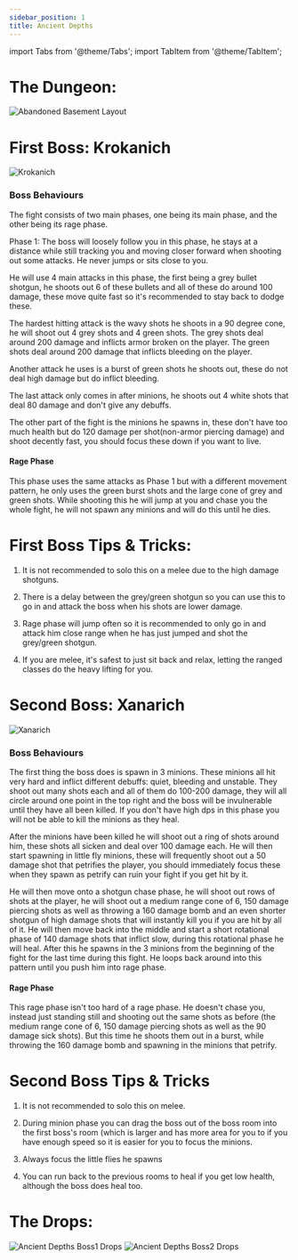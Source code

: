 ```yaml
---
sidebar_position: 1
title: Ancient Depths
---
```

import Tabs from '@theme/Tabs';
import TabItem from '@theme/TabItem';


# The Dungeon:

<Tabs>
  <TabItem value="The Dungeon" label="The Dungeon" default>
    
![Abandoned Basement Layout](https://cdn.discordapp.com/attachments/953134990428868629/991937122573492344/Layer_1_5.png)
   
  </TabItem>
  <TabItem value="The Bosses" label="The Bosses">
    
# First Boss: Krokanich
![Krokanich](https://cdn.discordapp.com/attachments/953134990428868629/991927240214458439/unknown.png)

### Boss Behaviours
The fight consists of two main phases, one being its main phase, and the other being its rage phase.

Phase 1: The boss will loosely follow you in this phase, he stays at a distance while still tracking you and moving closer forward when shooting out some attacks. He never jumps or sits close to you.

He will use 4 main attacks in this phase, the first being a grey bullet shotgun, he shoots out 6 of these bullets and all of these do around 100 damage, these move quite fast so it's recommended to stay back to dodge these.

The hardest hitting attack is the wavy shots he shoots in a 90 degree cone, he will shoot out 4 grey shots and 4 green shots. The grey shots deal around 200 damage and inflicts armor broken on the player. The green shots deal around 200 damage that inflicts bleeding on the player.

Another attack he uses is a burst of green shots he shoots out, these do not deal high damage but do inflict bleeding.

The last attack only comes in after minions, he shoots out 4 white shots that deal 80 damage and don't give any debuffs.

The other part of the fight is the minions he spawns in, these don't have too much health but do 120 damage per shot(non-armor piercing damage) and shoot decently fast, you should focus these down if you want to live.

#### Rage Phase
This phase uses the same attacks as Phase 1 but with a different movement pattern, he only uses the green burst shots and the large cone of grey and green shots. While shooting this he will jump at you and chase you the whole fight, he will not spawn any minions and will do this until he dies.

# First Boss Tips & Tricks:
1. It is not recommended to solo this on a melee due to the high damage shotguns.

2. There is a delay between the grey/green shotgun so you can use this to go in and attack the boss when his shots are lower damage.

3. Rage phase will jump often so it is recommended to only go in and attack him close range when he has just jumped and shot the grey/green shotgun.

4. If you are melee, it's safest to just sit back and relax, letting the ranged classes do the heavy lifting for you.

# Second Boss: Xanarich
![Xanarich](https://cdn.discordapp.com/attachments/953134990428868629/991934367955959860/Layer_1_4.png)

### Boss Behaviours

The first thing the boss does is spawn in 3 minions. These minions all hit very hard and inflict different debuffs: quiet, bleeding and unstable. They shoot out many shots each and all of them do 100-200 damage, they will all circle around one point in the top right and the boss will be invulnerable until they have all been killed. If you don't have high dps in this phase you will not be able to kill the minions as they heal.

After the minions have been killed he will shoot out a ring of shots around him, these shots all sicken and deal over 100 damage each. He will then start spawning in little fly minions, these will frequently shoot out a 50 damage shot that petrifies the player, you should immediately focus these when they spawn as petrify can ruin your fight if you get hit by it.

He will then move onto a shotgun chase phase, he will shoot out rows of shots at the player, he will shoot out a medium range cone of 6, 150 damage piercing shots as well as throwing a 160 damage bomb and an even shorter shotgun of high damage shots that will instantly kill you if you are hit by all of it. He will then move back into the middle and start a short rotational phase of 140 damage shots that inflict slow, during this rotational phase he will heal. After this he spawns in the 3 minions from the beginning of the fight for the last time during this fight. He loops back around into this pattern until you push him into rage phase.

#### Rage Phase
This rage phase isn't too hard of a rage phase. He doesn't chase you, instead just standing still and shooting out the same shots as before (the medium range cone of 6, 150 damage piercing shots as well as the 90 damage sick shots). But this time he shoots them out in a burst, while throwing the 160 damage bomb and spawning in the minions that petrify.

# Second Boss Tips & Tricks
1. It is not recommended to solo this on melee.

2. During minion phase you can drag the boss out of the boss room into the first boss's room (which is larger and has more area for you to  if you have enough speed so it is easier for you to focus the minions.

3. Always focus the little flies he spawns

4. You can run back to the previous rooms to heal if you get low health, although the boss does heal too.
 </TabItem>
  <TabItem value="Item Drops" label="Item Drops">
    
# The Drops:
    
![Ancient Depths Boss1 Drops](https://cdn.discordapp.com/attachments/953134990428868629/991926373260218439/ddc395bb-9151-4125-8f99-10849b1188df.sketchpad_4.png)
![Ancient Depths Boss2 Drops](https://cdn.discordapp.com/attachments/953134990428868629/991923672262639646/ddc395bb-9151-4125-8f99-10849b1188df.sketchpad.png)
